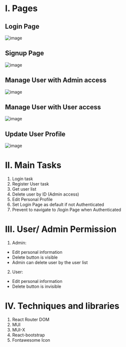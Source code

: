 # I. Pages
## Login Page
![image](https://user-images.githubusercontent.com/86547861/229022387-2c6b2812-118a-4ddc-9bbf-fcea739b6786.png)
## Signup Page 
![image](https://user-images.githubusercontent.com/86547861/229022416-560b43be-ea6f-46a6-9e92-9c568b7da87c.png)
## Manage User with Admin access
![image](https://user-images.githubusercontent.com/86547861/229022472-6ea367f5-f5eb-47bb-935c-d20d448d55dd.png)
## Manage User with User access
![image](https://user-images.githubusercontent.com/86547861/229022552-25dd4608-0608-42f2-bb6d-e668417f7bdf.png)
## Update User Profile
![image](https://user-images.githubusercontent.com/86547861/229022509-ca70ba6c-b85e-4aae-a9cc-374b2f0bf07b.png)

# II. Main Tasks
1. Login task
2. Register User task
3. Get user list
4. Delete user by ID (Admin access)
5. Edit Personal Profile
6. Set Login Page as default if not Authenticated
7. Prevent to navigate to /login Page when Authenticated

# III. User/ Admin Permission
1. Admin:
  + Edit personal information
  + Delete button is visible
  + Admin can delete user by the user list
2. User:
  + Edit personal information
  + Delete button is invisible
# IV. Techniques and libraries
1. React Router DOM
2. MUI
3. MUI-X
4. React-bootstrap
5. Fontawesome Icon
